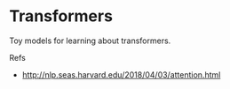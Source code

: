 # Transformers
Toy models for learning about transformers.

Refs
- http://nlp.seas.harvard.edu/2018/04/03/attention.html
